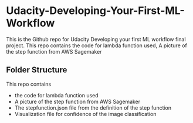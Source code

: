 # Udacity-Developing-Your-First-ML-Workflow
This is the Github repo for Udacity Developing your first ML workflow final project. This repo contains the code for lambda function used, A picture of the step function from AWS Sagemaker
## Folder Structure
This repo contains 
* the code for lambda function used
* A picture of the step function from AWS Sagemaker
* The stepfunction.json file from the definition of the step function
* Visualization file for confidence of the image classification
